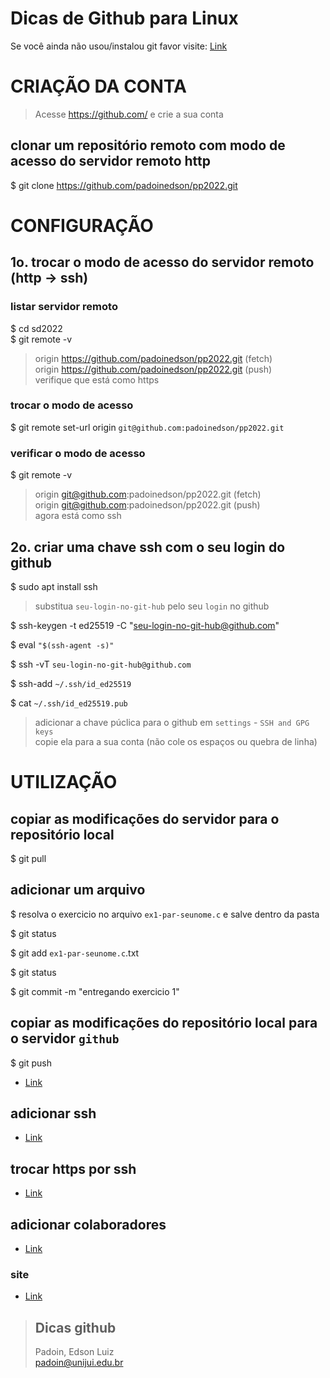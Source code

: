 # Dicas de Github para Linux




Se você ainda não usou/instalou git favor visite: [Link](https://github.com/padoinedson/tips/blob/main/git.md)

# CRIAÇÃO DA CONTA 


> Acesse https://github.com/ e crie a sua conta





## clonar um repositório remoto com modo de acesso do servidor remoto http

$ git clone https://github.com/padoinedson/pp2022.git





# CONFIGURAÇÃO  

## 1o. trocar o modo de acesso do servidor remoto (http -> ssh)

### listar servidor remoto

$ cd sd2022  
$ git remote -v

> origin  https://github.com/padoinedson/pp2022.git (fetch)  
> origin  https://github.com/padoinedson/pp2022.git (push)  
> verifique que está como https  


### trocar o modo de acesso
$ git remote set-url origin `git@github.com:padoinedson/pp2022.git`


### verificar o modo de acesso
$ git remote -v

> origin  git@github.com:padoinedson/pp2022.git (fetch)  
> origin  git@github.com:padoinedson/pp2022.git (push)  
> agora está como ssh





## 2o. criar uma chave ssh com o seu login do github


$ sudo apt install ssh

> substitua `seu-login-no-git-hub` pelo seu `login` no github  

$ ssh-keygen -t ed25519 -C "seu-login-no-git-hub@github.com"

$ eval ` "$(ssh-agent -s)"  `

$ ssh -vT ` seu-login-no-git-hub@github.com `

$ ssh-add `~/.ssh/id_ed25519`

$ cat ` ~/.ssh/id_ed25519.pub `

> adicionar a chave púclica para o github em ` settings ` - `SSH and GPG keys `  
> copie ela para a sua conta  (não cole os espaços ou quebra de linha)



# UTILIZAÇÃO  


## copiar as modificações do servidor para o repositório local

$ git pull






## adicionar um arquivo
 
$ resolva o exercicio no arquivo `ex1-par-seunome.c` e salve dentro da pasta

$ git status

$ git add `ex1-par-seunome.c`.txt

$ git status

$ git commit -m "entregando exercicio 1"



## copiar as modificações do repositório local para o servidor `github`

$ git push 













* [Link](https://docs.github.com/pt/github/authenticating-to-github/connecting-to-github-with-ssh/generating-a-new-ssh-key-and-adding-it-to-the-ssh-agent)



## adicionar ssh
* [Link](https://docs.github.com/pt/github/authenticating-to-github/connecting-to-github-with-ssh)



## trocar https por ssh
* [Link](https://docs.github.com/pt/github/getting-started-with-github/getting-started-with-git/managing-remote-repositories#switching-remote-urls-from-https-to-ssh)




## adicionar colaboradores
* [Link](https://docs.github.com/pt/github/setting-up-and-managing-your-github-user-account/managing-access-to-your-personal-repositories/inviting-collaborators-to-a-personal-repository)



### site 
* [Link](http://git-scm.com/)


> ## Dicas github
> Padoin, Edson Luiz  
> padoin@unijui.edu.br

